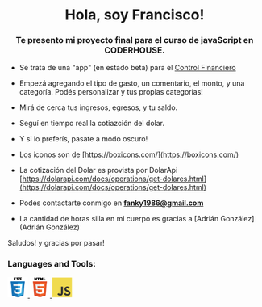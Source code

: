 <h1 align="center">Hola, soy Francisco!</h1>
<h3 align="center">Te presento mi proyecto final para el curso de javaScript en CODERHOUSE.</h3>

- Se trata de una "app" (en estado beta) para el [Control Financiero](https://control-financiero-fs.netlify.app/)

- Empezá agregando el tipo de gasto, un comentario, el monto, y una categoría. Podés personalizar y tus propias categorías!

- Mirá de cerca tus ingresos, egresos, y tu saldo.

- Seguí en tiempo real la cotiazción del dolar.

- Y si lo preferís, pasate a modo oscuro! 

- Los iconos son de [https://boxicons.com/](https://boxicons.com/)

- La cotización del Dolar es provista por DolarApi [https://dolarapi.com/docs/operations/get-dolares.html](https://dolarapi.com/docs/operations/get-dolares.html)

- Podés contactarte conmigo en **fanky1986@gmail.com**

- La cantidad de horas silla en mi cuerpo es gracias a [Adrián González](Adrián González)

Saludos! y gracias por pasar!

<h3 align="left">Languages and Tools:</h3>
<p align="left"> <a href="https://www.w3schools.com/css/" target="_blank" rel="noreferrer"> <img src="https://raw.githubusercontent.com/devicons/devicon/master/icons/css3/css3-original-wordmark.svg" alt="css3" width="40" height="40"/> </a> <a href="https://www.w3.org/html/" target="_blank" rel="noreferrer"> <img src="https://raw.githubusercontent.com/devicons/devicon/master/icons/html5/html5-original-wordmark.svg" alt="html5" width="40" height="40"/> </a> <a href="https://developer.mozilla.org/en-US/docs/Web/JavaScript" target="_blank" rel="noreferrer"> <img src="https://raw.githubusercontent.com/devicons/devicon/master/icons/javascript/javascript-original.svg" alt="javascript" width="40" height="40"/> </a> </p>
